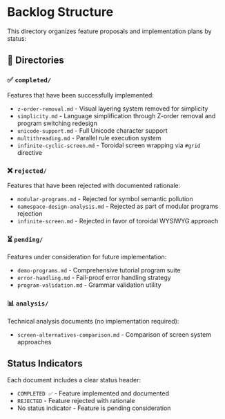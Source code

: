 # Backlog Structure

This directory organizes feature proposals and implementation plans by status:

## 📁 Directories

### ✅ `completed/` 
Features that have been successfully implemented:
- `z-order-removal.md` - Visual layering system removed for simplicity
- `simplicity.md` - Language simplification through Z-order removal and program switching redesign  
- `unicode-support.md` - Full Unicode character support
- `multithreading.md` - Parallel rule execution system
- `infinite-cyclic-screen.md` - Toroidal screen wrapping via `#grid` directive

### ❌ `rejected/`
Features that have been rejected with documented rationale:
- `modular-programs.md` - Rejected for symbol semantic pollution
- `namespace-design-analysis.md` - Rejected as part of modular programs rejection
- `infinite-screen.md` - Rejected in favor of toroidal WYSIWYG approach

### ⏳ `pending/`
Features under consideration for future implementation:
- `demo-programs.md` - Comprehensive tutorial program suite
- `error-handling.md` - Fail-proof error handling strategy  
- `program-validation.md` - Grammar validation utility

### 📊 `analysis/`
Technical analysis documents (no implementation required):
- `screen-alternatives-comparison.md` - Comparison of screen system approaches

## Status Indicators

Each document includes a clear status header:
- `COMPLETED ✅` - Feature implemented and documented
- `REJECTED` - Feature rejected with rationale
- No status indicator - Feature is pending consideration